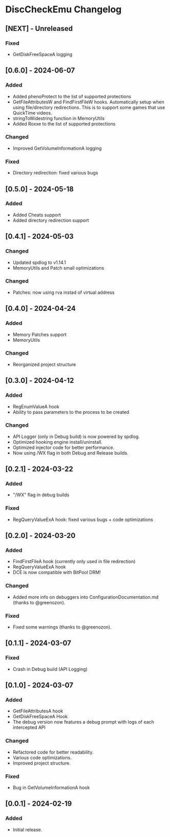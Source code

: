 # DiscCheckEmu Changelog


## [NEXT] - Unreleased

### Fixed
- GetDiskFreeSpaceA logging


## [0.6.0] - 2024-06-07

### Added
- Added phenoProtect to the list of supported protections
- GetFileAttributesW and FindFirstFileW hooks. Automatically setup when using file/directory redirections. This is to support some games that use QuickTime videos.
- stringToWidestring function in MemoryUtils
- Added Roxxe to the list of supported protections

### Changed
- Improved GetVolumeInformationA logging

### Fixed
- Directory redirection: fixed various bugs


## [0.5.0] - 2024-05-18

### Added
- Added Cheats support
- Added directory redirection support


## [0.4.1] - 2024-05-03

### Changed
- Updated spdlog to v1.14.1
- MemoryUtils and Patch small optimizations

### Changed
- Patches: now using rva instad of virtual address


## [0.4.0] - 2024-04-24

### Added
- Memory Patches support
- MemoryUtils

### Changed
- Reorganized project structure


## [0.3.0] - 2024-04-12

### Added
- RegEnumValueA hook
- Ability to pass parameters to the process to be created

### Changed
- API Logger (only in Debug build) is now powered by spdlog.
- Optimized hooking engine install/uninstall. 
- Optimized injector code for better performance.
- Now using /WX flag in both Debug and Release builds.


## [0.2.1] - 2024-03-22

### Added
- "/WX" flag in debug builds

### Fixed
- RegQueryValueExA hook: fixed various bugs + code optimizations


## [0.2.0] - 2024-03-20

### Added
- FindFirstFileA hook (currently only used in file redirection)
- RegQueryValueExA hook
- DCE is now compatible with BitPool DRM!

### Changed
- Added more info on debuggers into ConfigurationDocumentation.md (thanks to @greenozon).

### Fixed
- Fixed some warnings (thanks to @greenozon).


## [0.1.1] - 2024-03-07

### Fixed
- Crash in Debug build (API Logging)


## [0.1.0] - 2024-03-07

### Added
- GetFileAttributesA hook
- GetDiskFreeSpaceA Hook
- The debug version now features a debug prompt with logs of each intercepted API

### Changed
- Refactored code for better readability.
- Various code optimizations.
- Improved project structure.

### Fixed
- Bug in GetVolumeInformationA hook


## [0.0.1] - 2024-02-19

### Added
- Initial release.
